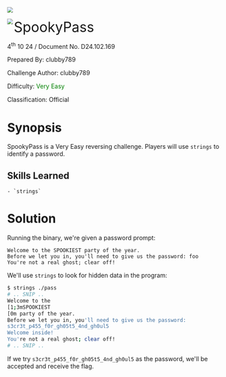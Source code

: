 <img src="../../assets/banner.png" style="zoom: 80%;" align=center />

<img src="../../assets/logo.png" style="zoom: 80%;" align='left' /><font size="6">SpookyPass</font>

  4<sup>th</sup> 10 24 / Document No. D24.102.169

  Prepared By: clubby789

  Challenge Author: clubby789

  Difficulty: <font color=green>Very Easy</font>

  Classification: Official






# Synopsis

SpookyPass is a Very Easy reversing challenge. Players will use `strings` to identify a password.

## Skills Learned
    - `strings`

# Solution

Running the binary, we're given a password prompt:

```
Welcome to the SPOOKIEST party of the year.
Before we let you in, you'll need to give us the password: foo
You're not a real ghost; clear off!
```

We'll use `strings` to look for hidden data in the program:

```sh
$ strings ./pass
# .. SNIP ..
Welcome to the 
[1;3mSPOOKIEST
[0m party of the year.
Before we let you in, you'll need to give us the password: 
s3cr3t_p455_f0r_gh05t5_4nd_gh0ul5
Welcome inside!
You're not a real ghost; clear off!
# .. SNIP ..
```

If we try `s3cr3t_p455_f0r_gh05t5_4nd_gh0ul5` as the password, we'll be accepted and receive the flag.
